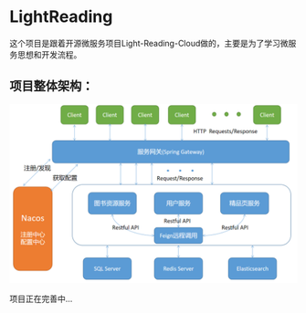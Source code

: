 # LightReading

这个项目是跟着开源微服务项目Light-Reading-Cloud做的，主要是为了学习微服务思想和开发流程。

## 项目整体架构：

![](assets/framework.png)

项目正在完善中...

